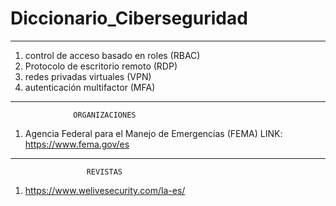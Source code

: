 # Diccionario_Ciberseguridad
-----------------------------------------------------------


1. control de acceso basado en roles (RBAC)
2. Protocolo de escritorio remoto (RDP)
3. redes privadas virtuales (VPN)
4. autenticación multifactor (MFA)
-----------------------------------------------------------
                  ORGANIZACIONES

1. Agencia Federal para el Manejo de Emergencias (FEMA)
  LINK: https://www.fema.gov/es
-----------------------------------------------------------
                     REVISTAS
1.  https://www.welivesecurity.com/la-es/ 
